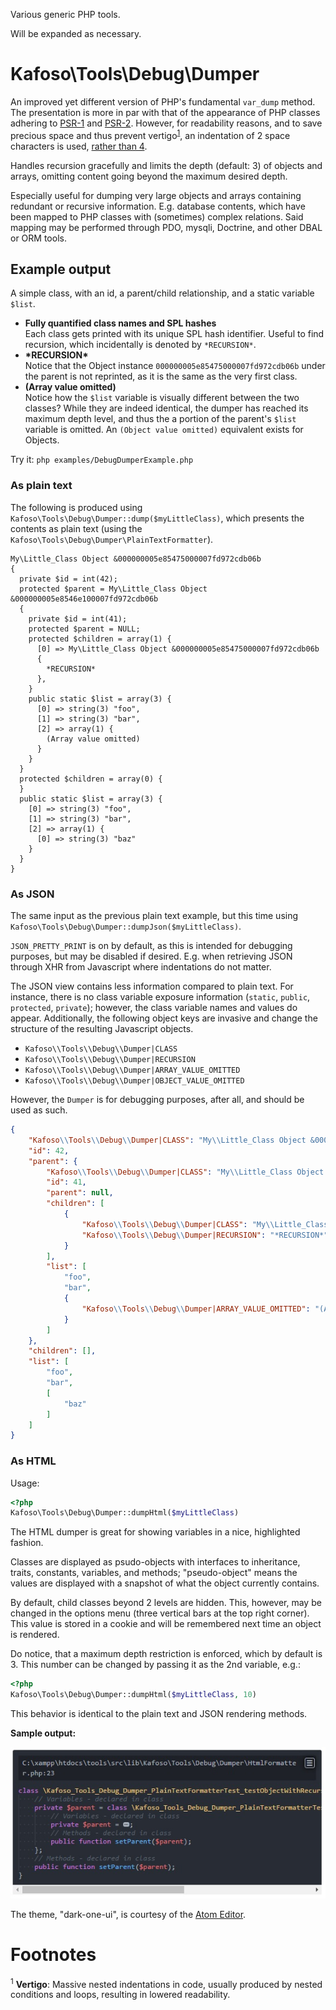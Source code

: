 Various generic PHP tools.

Will be expanded as necessary.

# Kafoso\Tools\Debug\Dumper

An improved yet different version of PHP's fundamental `var_dump` method. The presentation is more in par with that of the appearance of PHP classes adhering to [PSR-1](http://www.php-fig.org/psr/psr-1/) and [PSR-2](http://www.php-fig.org/psr/psr-2/). However, for readability reasons, and to save precious space and thus prevent vertigo<sup><a href="#footnotes-vertigo">1</a></sup>, an indentation of 2 space characters is used, [rather than 4](http://www.php-fig.org/psr/psr-2/#2-4-indenting).

Handles recursion gracefully and limits the depth (default: 3) of objects and arrays, omitting content going beyond the maximum desired depth.

Especially useful for dumping very large objects and arrays containing redundant or recursive information. E.g. database contents, which have been mapped to PHP classes with (sometimes) complex relations. Said mapping may be performed through PDO, mysqli, Doctrine, and other DBAL or ORM tools.

## Example output

A simple class, with an id, a parent/child relationship, and a static variable `$list`.

- **Fully quantified class names and SPL hashes**<br>
Each class gets printed with its unique SPL hash identifier. Useful to find recursion, which incidentally is denoted by `*RECURSION*`.
- **\*RECURSION\***<br>
Notice that the Object instance `000000005e85475000007fd972cdb06b` under the parent is not reprinted, as it is the same as the very first class.
- **(Array value omitted)**<br>
Notice how the `$list` variable is visually different between the two classes? While they are indeed identical, the dumper has reached its maximum depth level, and thus the a portion of the parent's `$list` variable is omitted. An `(Object value omitted)` equivalent exists for Objects.

Try it: `php examples/DebugDumperExample.php`

### As plain text

The following is produced using `Kafoso\Tools\Debug\Dumper::dump($myLittleClass)`, which presents the contents as plain text (using the `Kafoso\Tools\Debug\Dumper\PlainTextFormatter`).

```
My\Little_Class Object &000000005e85475000007fd972cdb06b
{
  private $id = int(42);
  protected $parent = My\Little_Class Object &000000005e8546e100007fd972cdb06b
  {
    private $id = int(41);
    protected $parent = NULL;
    protected $children = array(1) {
      [0] => My\Little_Class Object &000000005e85475000007fd972cdb06b
      {
        *RECURSION*
      },
    }
    public static $list = array(3) {
      [0] => string(3) "foo",
      [1] => string(3) "bar",
      [2] => array(1) {
        (Array value omitted)
      }
    }
  }
  protected $children = array(0) {
  }
  public static $list = array(3) {
    [0] => string(3) "foo",
    [1] => string(3) "bar",
    [2] => array(1) {
      [0] => string(3) "baz"
    }
  }
}
```

### As JSON

The same input as the previous plain text example, but this time using `Kafoso\Tools\Debug\Dumper::dumpJson($myLittleClass)`.

`JSON_PRETTY_PRINT` is on by default, as this is intended for debugging purposes, but may be disabled if desired. E.g. when retrieving JSON through XHR from Javascript where indentations do not matter.

The JSON view contains less information compared to plain text. For instance, there is no class variable exposure information (`static`, `public`, `protected`, `private`); however, the class variable names and values do appear. Additionally, the following object keys are invasive and change the structure of the resulting Javascript objects.

- `Kafoso\\Tools\\Debug\\Dumper|CLASS`
- `Kafoso\\Tools\\Debug\\Dumper|RECURSION`
- `Kafoso\\Tools\\Debug\\Dumper|ARRAY_VALUE_OMITTED`
- `Kafoso\\Tools\\Debug\\Dumper|OBJECT_VALUE_OMITTED`

However, the `Dumper` is for debugging purposes, after all, and should be used as such.

```json
{
    "Kafoso\\Tools\\Debug\\Dumper|CLASS": "My\\Little_Class Object &000000005e85475000007fd972cdb06b",
    "id": 42,
    "parent": {
        "Kafoso\\Tools\\Debug\\Dumper|CLASS": "My\\Little_Class Object &000000005e8546e100007fd972cdb06b",
        "id": 41,
        "parent": null,
        "children": [
            {
                "Kafoso\\Tools\\Debug\\Dumper|CLASS": "My\\Little_Class Object &000000005e85475000007fd972cdb06b",
                "Kafoso\\Tools\\Debug\\Dumper|RECURSION": "*RECURSION*"
            }
        ],
        "list": [
            "foo",
            "bar",
            {
                "Kafoso\\Tools\\Debug\\Dumper|ARRAY_VALUE_OMITTED": "(Array value omitted; array(1))"
            }
        ]
    },
    "children": [],
    "list": [
        "foo",
        "bar",
        [
            "baz"
        ]
    ]
}
```

### As HTML

Usage:

```php
<?php
Kafoso\Tools\Debug\Dumper::dumpHtml($myLittleClass)
```

The HTML dumper is great for showing variables in a nice, highlighted fashion.

Classes are displayed as psudo-objects with interfaces to inheritance, traits, constants, variables, and methods; "pseudo-object" means the values are displayed with a snapshot of what the object currently contains.

By default, child classes beyond 2 levels are hidden. This, however, may be changed in the options menu (three vertical bars at the top right corner). This value is stored in a cookie and will be remembered next time an object is rendered.

Do notice, that a maximum depth restriction is enforced, which by default is 3. This number can be changed by passing it as the 2nd variable, e.g.:

```php
<?php
Kafoso\Tools\Debug\Dumper::dumpHtml($myLittleClass, 10)
```

This behavior is identical to the plain text and JSON rendering methods.

**Sample output:**

![HtmlFormatter-dump-example.jpg](assets/HtmlFormatter-dump-example.jpg)

The theme, "dark-one-ui", is courtesy of the [Atom Editor](https://atom.io/).

# Footnotes

<a name="footnotes-vertigo"></a>
<sup>1</sup> **Vertigo**: Massive nested indentations in code, usually produced by nested conditions and loops, resulting in lowered readability.
